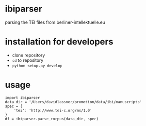 # ibiparser
parsing the TEI files from berliner-intellektuelle.eu

# installation for developers
* clone repository
* `cd` to repository
* `python setup.py develop`

# usage
    import ibiparser
    data_dir = '/Users/davidlassner/promotion/data/ibi/manuscripts'
    spec = {
        'tei': 'http://www.tei-c.org/ns/1.0'
    }
    df = ibiparser.parse_corpus(data_dir, spec)
